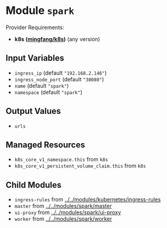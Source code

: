
# Module `spark`

Provider Requirements:
* **k8s ([mingfang/k8s](https://registry.terraform.io/providers/mingfang/k8s/latest))** (any version)

## Input Variables
* `ingress_ip` (default `"192.168.2.146"`)
* `ingress_node_port` (default `"30080"`)
* `name` (default `"spark"`)
* `namespace` (default `"spark"`)

## Output Values
* `urls`

## Managed Resources
* `k8s_core_v1_namespace.this` from `k8s`
* `k8s_core_v1_persistent_volume_claim.this` from `k8s`

## Child Modules
* `ingress-rules` from [../../modules/kubernetes/ingress-rules](../../modules/kubernetes/ingress-rules)
* `master` from [../../modules/spark/master](../../modules/spark/master)
* `ui-proxy` from [../../modules/spark/ui-proxy](../../modules/spark/ui-proxy)
* `worker` from [../../modules/spark/worker](../../modules/spark/worker)

